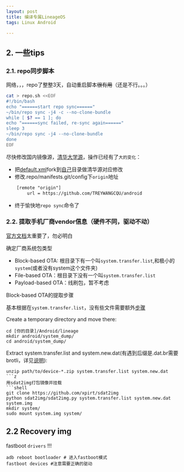 ```yaml
---
layout: post
title: 编译专属LineageOS
tags: Linux Android

---
```


## 2. 一些tips


### 2.1. repo同步脚本
网络，，，repo了整整3天，自动重启脚本~~很有用~~（还是不行。。。）
```sh
cat > repo.sh <<EOF
#!/bin/bash
echo "======start repo sync======"
~/bin/repo sync -j4 -c --no-clone-bundle
while [ $? == 1 ]; do
echo "======sync failed, re-sync again======"
sleep 3
~/bin/repo sync -j4 --no-clone-bundle
done
EOF
```
尽快修改国内镜像源，[清华大学源](https://mirrors.tuna.tsinghua.edu.cn/help/lineageOS/)，操作已经有了```大的变化```：
- 把[default.xml](https://github.com/LineageOS/android)fork到[自己](https://github.com/TREYWANGCQU/android)目录做清华源对应修改
- 修改.repo/manifests.git/config下```origin```地址

```html
    [remote "origin"]
        url = https://github.com/TREYWANGCQU/android
```

- 终于愉快地```repo sync```命令了


### 2.2. 提取手机厂商vendor信息（硬件不同，驱动不动）
[官方文档](https://wiki.lineageos.org/extracting_blobs_from_zips.html)太重要了，勿必明白

确定厂商系统包类型
- Block-based OTA: 根目录下有一个叫```system.transfer.list```,和极小的```system```(或者没有system这个文件夹)
- File-based OTA：根目录下没有一个叫```system.transfer.list```
- Payload-based OTA：线刷包，暂不考虑

Block-based OTA的提取步骤

基本根据在```system.transfer.list```，没有些文件需要额外[步骤](https://wiki.lineageos.org/extracting_blobs_from_zips.html)

Create a temporary directory and move there:
```shell
cd [你的目录]/Android/lineage
mkdir android/system_dump/
cd android/system_dump/
```
Extract system.transfer.list and system.new.dat(有遇到后缀是.dat.br需要 brotli，详见[说明](https://wiki.lineageos.org/extracting_blobs_from_zips.html)):
```shell
unzip path/to/device-*.zip system.transfer.list system.new.dat
```z
用sdat2img打包镜像并挂载
```shell
git clone https://github.com/xpirt/sdat2img
python sdat2img/sdat2img.py system.transfer.list system.new.dat system.img
mkdir system/
sudo mount system.img system/
```

## 2.2 Recovery img

fastboot ```drivers``` !!! 
```shell
adb reboot bootloader # 进入fastboot模式
fastboot devices #注意需要正确的驱动

```


